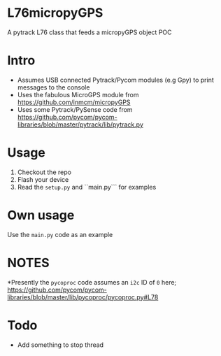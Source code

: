 # L76micropyGPS
A pytrack L76 class that feeds a micropyGPS object POC

Intro
================
* Assumes USB connected Pytrack/Pycom modules (e.g Gpy) to print messages to the console
* Uses the fabulous MicroGPS module from https://github.com/inmcm/micropyGPS
* Uses some Pytrack/PySense code from 
https://github.com/pycom/pycom-libraries/blob/master/pytrack/lib/pytrack.py

Usage
=================
1. Checkout the repo
2. Flash your device
3. Read the ``setup.py`` and ``main.py``` for examples

Own usage
=================
Use the ``main.py`` code as an example

NOTES
=================
*Presently the ``pycoproc`` code assumes an ``i2c`` ID of ``0`` here; https://github.com/pycom/pycom-libraries/blob/master/lib/pycoproc/pycoproc.py#L78


Todo
=================
* Add something to stop thread
